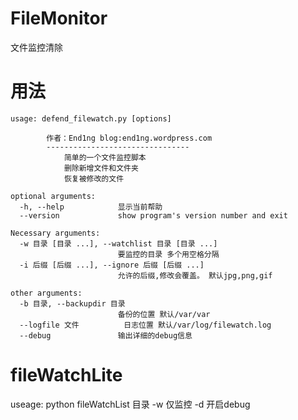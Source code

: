 # FileMonitor
文件监控清除
# 用法
```
usage: defend_filewatch.py [options]

        作者：End1ng blog:end1ng.wordpress.com
        --------------------------------
            简单的一个文件监控脚本
            删除新增文件和文件夹
            恢复被修改的文件

optional arguments:
  -h, --help            显示当前帮助
  --version             show program's version number and exit

Necessary arguments:
  -w 目录 [目录 ...], --watchlist 目录 [目录 ...]
                        要监控的目录 多个用空格分隔
  -i 后缀 [后缀 ...], --ignore 后缀 [后缀 ...]
                        允许的后缀,修改会覆盖。 默认jpg,png,gif

other arguments:
  -b 目录, --backupdir 目录
                        备份的位置 默认/var/var
  --logfile 文件          日志位置 默认/var/log/filewatch.log
  --debug               输出详细的debug信息
```

# fileWatchLite
useage:
        python fileWatchList 目录
        -w 仅监控
        -d 开启debug
